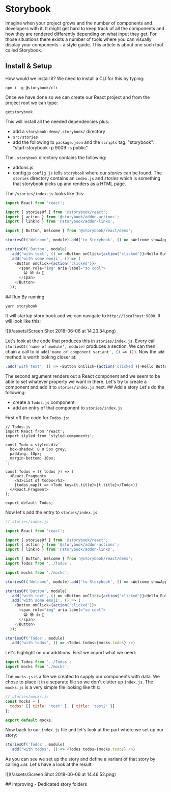 # Storybook
Imagine when your project grows and the number of components and developers with it. It might get hard to keep track of all the components and how they are rendered differently depending on what input they get. For those situations there exists a number of tools where you can visually display your components - a style guide. This article is about one such tool called Storybook. 

## Install & Setup
How would we install it? We need to install a CLI for this by typing:

```
npm i -g @storybook/cli
```

Once we have done so we can create our React project and from the project root we can type:

```
getstorybook
```
This will install all the needed dependencies plus:

- add a `storybook-demo/.storybook/` directory
- `src/stories`
- add the following to `package.json` and the `scripts` tag: "storybook": "start-storybook -p 9009 -s public"

The `.storybook` directory contains the following:
- addons.js
- config.js
`config.js` tells `storybook` where our *stories* can be found.
The `stories` directory contains an `index.js` and *stories* which is something that storybook picks up and renders as a HTML page. 

The `/stories/index.js` looks like this:
```js
import React from 'react';

import { storiesOf } from '@storybook/react';
import { action } from '@storybook/addon-actions';
import { linkTo } from '@storybook/addon-links';

import { Button, Welcome } from '@storybook/react/demo';

storiesOf('Welcome', module).add('to Storybook', () => <Welcome showApp={linkTo('Button')} />);

storiesOf('Button', module)
  .add('with text', () => <Button onClick={action('clicked')}>Hello Button</Button>)
  .add('with some emoji', () => (
    <Button onClick={action('clicked')}>
      <span role="img" aria-label="so cool">
        😀 😎 👍 💯
      </span>
    </Button>
  ));
```

## Run
By running
```
yarn storybook 
```
It will startup story book and we can navigate to `http://localhost:9000`. It will look like this:

![](/assets/Screen Shot 2018-06-06 at 14.23.34.png)

Let's look at the code that produces this in `stories/index.js`. Every call `storiesOf('name of module', module)` produces a section. We can then chain a call to id `add('name of component variant', () => ())`. Now the `add` method is worth looking closer at:

```js
.add('with text', () => <Button onClick={action('clicked')}>Hello Button</Button>)
``` 
The second argument renders out a React component and we seem to be able to set whatever property we want in there. Let's try to create a component and add it to `stories/index.js` next.
## Add a story
Let's do the following:

- create a `Todos.js` component
- add an entry of that component to `stories/index.js`

 First off the code for `Todos.js`:
 
```
// Todos.js
import React from 'react';
import styled from 'styled-components';

const Todo = styled.div`
  box-shadow: 0 0 5px grey;
  padding: 10px;
  margin-bottom: 10px;
`;

const Todos = ({ todos }) => (
  <React.Fragment>
    <h3>List of todos</h3>
    {todos.map(t => <Todo key={t.title}>{t.title}</Todo>)}
  </React.Fragment>
);

export default Todos;
``` 
Now let's add the entry to `stories/index.js`:

```js
// stories/index.js

import React from 'react';

import { storiesOf } from '@storybook/react';
import { action } from '@storybook/addon-actions';
import { linkTo } from '@storybook/addon-links';

import { Button, Welcome } from '@storybook/react/demo';
import Todos from '../Todos';

import mocks from './mocks';

storiesOf('Welcome', module).add('to Storybook', () => <Welcome showApp={linkTo('Button')} />);

storiesOf('Button', module)
  .add('with text', () => <Button onClick={action('clicked')}>Hello Button</Button>)
  .add('with some emoji', () => (
    <Button onClick={action('clicked')}>
      <span role="img" aria-label="so cool">
        😀 😎 👍 💯
      </span>
    </Button>
  ));

storiesOf('Todos', module)
  .add('with todos', () => <Todos todos={mocks.todos} />)
```

Let's highlight on our additions. First we import what we need:

 ```js
import Todos from '../Todos';
import mocks from './mocks';
 ``` 
 
 The `mocks.js` is a file we created to supply our components with data. We chose to place it in a separate file so we don't clutter up `index.js`. The `mocks.js` is a very simple file looking like this:
 
```js
// stories/mocks.js
const mocks = {
  todos: [{ title: 'test' }, { title: 'test2' }]
};

export default mocks;
```

Now back to our `index.js` file and let's look at the part where we set up our story:

```js
storiesOf('Todos', module)
  .add('with todos', () => <Todos todos={mocks.todos} />)

```
As you can see we set up the story and define a variant of that story by calling `add`. Let's have a look at the result:

![](/assets/Screen Shot 2018-06-06 at 14.46.52.png)

## Improving - Dedicated story folders
